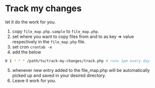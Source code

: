 # Track my changes

let it do the work for you.

1. copy `file_map.php.sample` to `file_map.php`.
2. set where you want to copy files from and to as key => value respectively in the `file_map.php` file.
3. set cron `crontab -e`
4. add the below
```bash
0 1 * * * /path/to/track-my-changes/track.php # runs 1pm every day
```
5. whenever new entry added to the file_map.php will be automatically picked up and saved in your desired directory.
6. Leave it work for you.